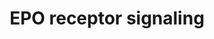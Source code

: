 ---
annotations:
- id: PW:0000987
  parent: signaling pathway
  type: Pathway Ontology
  value: erythropoietin signaling pathway
- id: PW:0001059
  parent: classic metabolic pathway
  type: Pathway Ontology
  value: oxidative phosphorylation pathway
authors:
- Thomas
- MaintBot
- Christine Chichester
- Mkutmon
- Khanspers
- Eweitz
citedin:
- link: PMC8751594
  title: DNA methylation of ARHGAP30 is negatively associated with ARHGAP30 expression
    in lung adenocarcinoma, which reduces tumor immunity and is detrimental to patient
    survival (2021)
- link: PMC7339012
  title: Hematopoietic stem-cell senescence and myocardial repair - Coronary artery
    disease genotype/phenotype analysis of post-MI myocardial regeneration response
    induced by CABG/CD133+ bone marrow hematopoietic stem cell treatment in RCT PERFECT
    Phase 3 (2020)
- link: 10.1016/j.tiv.2016.03.009
  title: MicroRNAs as potential biomarkers for doxorubicin-induced cardiotoxicity
communities:
- CPTAC
- PancCanNet
- ontox
description: 'The erythropoietin receptor is a 66 kDa peptide and is a member of the
  cytokine receptor family. The receptor is tyrosine phosphorylated upon binding by
  erythropoietin and associates with and activates the tyrosine kinase, JAK2, which
  activates different intracellular pathways including: Ras/MAP kinase, phosphatidylinositol
  3-kinase and STAT transcription factors. The stimulated erythropoietin receptor
  appears to have a role in erythroid cell survival. Defects in the erythropoietin
  receptor may produce erythroleukemia and familial erythrocytosis. ''''Source: [[wikipedia:Erythropoietin_receptor|Wikipedia]]''''  This
  pathway is based on ScienceSlides.  Proteins on this pathway have targeted assays
  available via the [https://assays.cancer.gov/available_assays?wp_id=WP581 CPTAC
  Assay Portal]'
last-edited: 2021-05-17
ndex: ead52e14-8b61-11eb-9e72-0ac135e8bacf
organisms:
- Homo sapiens
redirect_from:
- /index.php/Pathway:WP581
- /instance/WP581
- /instance/WP581_r117099
revision: r117099
schema-jsonld:
- '@context': https://schema.org/
  '@id': https://wikipathways.github.io/pathways/WP581.html
  '@type': Dataset
  creator:
    '@type': Organization
    name: WikiPathways
  description: 'The erythropoietin receptor is a 66 kDa peptide and is a member of
    the cytokine receptor family. The receptor is tyrosine phosphorylated upon binding
    by erythropoietin and associates with and activates the tyrosine kinase, JAK2,
    which activates different intracellular pathways including: Ras/MAP kinase, phosphatidylinositol
    3-kinase and STAT transcription factors. The stimulated erythropoietin receptor
    appears to have a role in erythroid cell survival. Defects in the erythropoietin
    receptor may produce erythroleukemia and familial erythrocytosis. ''''Source:
    [[wikipedia:Erythropoietin_receptor|Wikipedia]]''''  This pathway is based on
    ScienceSlides.  Proteins on this pathway have targeted assays available via the
    [https://assays.cancer.gov/available_assays?wp_id=WP581 CPTAC Assay Portal]'
  keywords:
  - CD45
  - CISH
  - EPO
  - EPOR
  - ERK1
  - ERK2
  - GRB2
  - IRS1
  - IRS2
  - JAK2
  - MEK1
  - MEK2
  - PDK1
  - PI3K
  - PKB
  - PTP
  - RAF1
  - RAS
  - RASA1
  - SHC1
  - SOCS1
  - SOS1
  - SRC
  - STAT1
  - STAT3
  - STAT5A
  - STAT5B
  license: CC0
  name: EPO receptor signaling
seo: CreativeWork
title: EPO receptor signaling
wpid: WP581
---